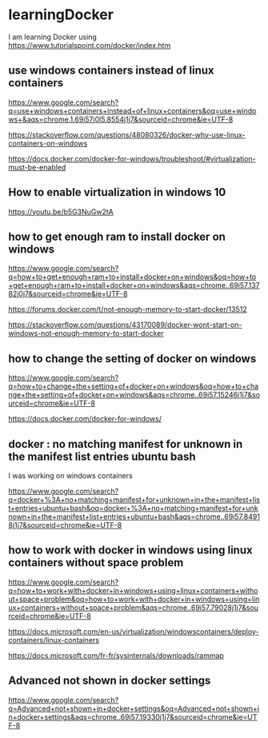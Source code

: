 # learningDocker
I am learning Docker using https://www.tutorialspoint.com/docker/index.htm

## use windows containers instead of linux containers

https://www.google.com/search?q=use+windows+containers+instead+of+linux+containers&oq=use+windows+&aqs=chrome.1.69i57j0l5.8554j1j7&sourceid=chrome&ie=UTF-8

https://stackoverflow.com/questions/48080326/docker-why-use-linux-containers-on-windows

https://docs.docker.com/docker-for-windows/troubleshoot/#virtualization-must-be-enabled

## How to enable virtualization in windows 10

https://youtu.be/b5G3NuGw2tA

## how to get enough ram to install docker on windows

https://www.google.com/search?q=how+to+get+enough+ram+to+install+docker+on+windows&oq=how+to+get+enough+ram+to+install+docker+on+windows&aqs=chrome..69i57.13782j0j7&sourceid=chrome&ie=UTF-8

https://forums.docker.com/t/not-enough-memory-to-start-docker/13512

https://stackoverflow.com/questions/43170089/docker-wont-start-on-windows-not-enough-memory-to-start-docker

## how to change the setting of docker on windows

https://www.google.com/search?q=how+to+change+the+setting+of+docker+on+windows&oq=how+to+change+the+setting+of+docker+on+windows&aqs=chrome..69i57.15246j1j7&sourceid=chrome&ie=UTF-8

https://docs.docker.com/docker-for-windows/

## docker : no matching manifest for unknown in the manifest list entries ubuntu bash

I was working on windows containers

https://www.google.com/search?q=docker+%3A+no+matching+manifest+for+unknown+in+the+manifest+list+entries+ubuntu+bash&oq=docker+%3A+no+matching+manifest+for+unknown+in+the+manifest+list+entries+ubuntu+bash&aqs=chrome..69i57.84918j1j7&sourceid=chrome&ie=UTF-8

## how to work with docker in windows using linux containers without space problem

https://www.google.com/search?q=how+to+work+with+docker+in+windows+using+linux+containers+without+space+problem&oq=how+to+work+with+docker+in+windows+using+linux+containers+without+space+problem&aqs=chrome..69i57.79028j1j7&sourceid=chrome&ie=UTF-8

https://docs.microsoft.com/en-us/virtualization/windowscontainers/deploy-containers/linux-containers

https://docs.microsoft.com/fr-fr/sysinternals/downloads/rammap

## Advanced not shown in docker settings

https://www.google.com/search?q=Advanced+not+shown+in+docker+settings&oq=Advanced+not+shown+in+docker+settings&aqs=chrome..69i57.19330j1j7&sourceid=chrome&ie=UTF-8



